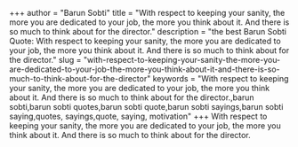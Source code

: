 +++
author = "Barun Sobti"
title = "With respect to keeping your sanity, the more you are dedicated to your job, the more you think about it. And there is so much to think about for the director."
description = "the best Barun Sobti Quote: With respect to keeping your sanity, the more you are dedicated to your job, the more you think about it. And there is so much to think about for the director."
slug = "with-respect-to-keeping-your-sanity-the-more-you-are-dedicated-to-your-job-the-more-you-think-about-it-and-there-is-so-much-to-think-about-for-the-director"
keywords = "With respect to keeping your sanity, the more you are dedicated to your job, the more you think about it. And there is so much to think about for the director.,barun sobti,barun sobti quotes,barun sobti quote,barun sobti sayings,barun sobti saying,quotes, sayings,quote, saying, motivation"
+++
With respect to keeping your sanity, the more you are dedicated to your job, the more you think about it. And there is so much to think about for the director.
